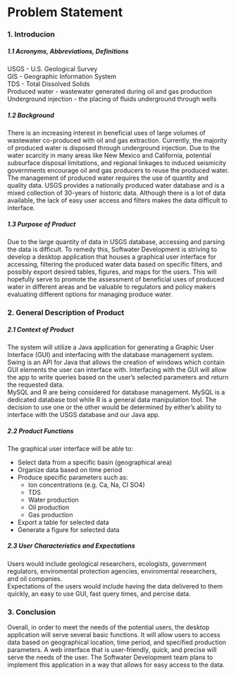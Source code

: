 # Problem Statement
### 1. Introducion
##### 1.1 Acronyms, Abbreviations, Definitions
USGS - U.S. Geological Survey  
GIS - Geographic Information System  
TDS - Total Dissolved Solids  
Produced water - wastewater generated during oil and gas production  
Underground injection - the placing of fluids underground through wells
##### 1.2 Background
There is an increasing interest in beneficial uses of large volumes of wastewater co-produced 
with oil and gas extraction. Currently, the majority of produced water is disposed through 
underground injection. Due to the water scarcity in many areas like New Mexico and California, 
potential subsurface disposal limitations, and regional linkages to induced seismicity 
governments encourage oil and gas producers to reuse the produced water. The management of 
produced water requires the use of quantity and quality data. USGS provides a nationally 
produced water database and is a mixed collection of 30-years of historic data. Although there is 
a lot of data available, the lack of easy user access and filters makes the data difficult to interface.
##### 1.3 Purpose of Product
Due to the large quantity of data in USGS database, accessing and parsing the data is difficult. 
To remedy this, Softwater Development is striving to develop a desktop application that houses a 
graphical user interface for accessing, filtering the produced water data based on specific filters, 
and possibly export desired tables, figures, and maps for the users. This will hopefully serve to 
promote the assessment of beneficial uses of produced water in different areas and be valuable to 
regulators and policy makers evaluating different options for managing produce water.

### 2. General Description of Product
##### 2.1 Context of Product
The system will utilize a Java application for generating a Graphic User Interface (GUI) and 
interfacing with the database management system.   
Swing is an API for Java that allows the creation of windows which contain GUI elements the 
user can interface with. Interfacing with the GUI will allow the app to write queries based on the 
user’s selected parameters and return the requested data.  
MySQL and R are being considered for database management. MySQL is a dedicated database 
tool while R is a general data manipulation tool. The decision to use one or the other would be 
determined by either’s ability to interface with the USGS database and our Java app.
##### 2.2 Product Functions
The graphical user interface will be able to:  
- Select data from a specific basin (geographical area)  
- Organize data based on time period  
- Produce specific parameters such as:  
  - Ion concentrations (e.g. Ca, Na, Cl SO4)  
  - TDS  
  - Water production  
  - Oil production  
  - Gas production  
- Export a table for selected data  
- Generate a figure for selected data  

##### 2.3 User Characteristics and Expectations
Users would include geological researchers, ecologists, government regulators,
enviromental protection agencies, enviromental researchers, and oil companies.  
Expectations of the users would include having the data delivered to them quickly,
an easy to use GUI, fast query times, and percise data.

### 3. Conclusion
Overall, in order to meet the needs of the potential users, the desktop application will serve several basic 
functions. It will allow users to access data based on geographical location, time period, and 
specified production parameters. A web interface that is user-friendly, quick, and precise will 
serve the needs of the user. The Softwater Development team plans to implement this 
application in a way that allows for easy access to the data.
